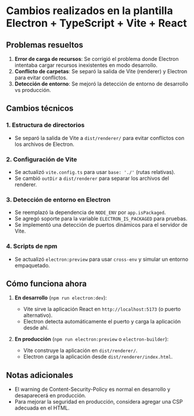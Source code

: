 # Cambios realizados en la plantilla Electron + TypeScript + Vite + React

## Problemas resueltos

1. **Error de carga de recursos**: Se corrigió el problema donde Electron intentaba cargar recursos inexistentes en modo desarrollo.
2. **Conflicto de carpetas**: Se separó la salida de Vite (renderer) y Electron para evitar conflictos.
3. **Detección de entorno**: Se mejoró la detección de entorno de desarrollo vs producción.

## Cambios técnicos

### 1. Estructura de directorios
- Se separó la salida de Vite a `dist/renderer/` para evitar conflictos con los archivos de Electron.

### 2. Configuración de Vite
- Se actualizó `vite.config.ts` para usar `base: './'` (rutas relativas).
- Se cambió `outDir` a `dist/renderer` para separar los archivos del renderer.

### 3. Detección de entorno en Electron
- Se reemplazó la dependencia de `NODE_ENV` por `app.isPackaged`.
- Se agregó soporte para la variable `ELECTRON_IS_PACKAGED` para pruebas.
- Se implementó una detección de puertos dinámicos para el servidor de Vite.

### 4. Scripts de npm
- Se actualizó `electron:preview` para usar `cross-env` y simular un entorno empaquetado.

## Cómo funciona ahora

1. **En desarrollo** (`npm run electron:dev`):
   - Vite sirve la aplicación React en `http://localhost:5173` (o puerto alternativo).
   - Electron detecta automáticamente el puerto y carga la aplicación desde ahí.

2. **En producción** (`npm run electron:preview` o `electron-builder`):
   - Vite construye la aplicación en `dist/renderer/`.
   - Electron carga la aplicación desde `dist/renderer/index.html`.

## Notas adicionales

- El warning de Content-Security-Policy es normal en desarrollo y desaparecerá en producción.
- Para mejorar la seguridad en producción, considera agregar una CSP adecuada en el HTML.
